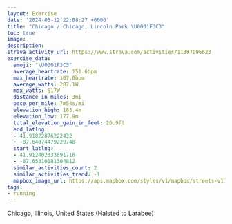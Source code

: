 ```yaml
---
layout: Exercise
date: '2024-05-12 22:08:27 +0000'
title: "Chicago / Chicago, Lincoln Park \U0001F3C3"
toc: true
image:
description:
strava_activity_url: https://www.strava.com/activities/11397096623
exercise_data:
  emoji: "\U0001F3C3"
  average_heartrate: 151.6bpm
  max_heartrate: 167.0bpm
  average_watts: 287.1W
  max_watts: 617W
  distance_in_miles: 3mi
  pace_per_mile: 7m54s/mi
  elevation_high: 183.4m
  elevation_low: 177.9m
  total_elevation_gain_in_feet: 26.9ft
  end_latlng:
  - 41.91822876222432
  - -87.64074479229748
  start_latlng:
  - 41.912402333691716
  - -87.65310181304812
  similar_activities_count: 2
  similar_activities_trend: -1
  mapbox_image_url: https://api.mapbox.com/styles/v1/mapbox/streets-v11/static/path-5+787af2-1.0(qgy~Fll~uO%40sCGgEAiEGYOGOWAGDyB%40qDKkSCQGEiA%40SECIEuAGyFA%7DHC_%40Ge%40%40y%40EsBIo%40Ca%40%3FiBGyCEoHFyECaDDe%40DwBMiA_%40eAQw%40GaAAc%40Jg%40%40a%40Ew%40QcAKyA%40YH_%40%40OEi%40%40oDCaAqA%7BFC%3FOB%5DReAv%40%7DA~%40iCrAoC~%40%7BA%5Eq%40R_%40FsBb%40eAP_%40Dc%40Le%40%40_D%60%40aDt%40_ALgFhA%7BAb%40uCPgAE%7DDxKNnCEfBJRLdAEb%40QbA%3Fp%40L%7CA%3Fz%40Lz%40Nd%40C%60AFtADKTChBIpKOrCF%7CAANCVB%5EIRAf%40%40l%40FzAC~ABvAEr%40GHBRVN%40PEdAa%40RAHPFr%40NdK%5CQDFMh%40),pin-s-s+e5b22e(-87.65143,41.91369),pin-s-f+89ae00(-87.63892000000001,41.91823999999998)/auto/800x800?access_token=pk.eyJ1Ijoiam9zaGJlY2ttYW4iLCJhIjoiY205eWR2aDd1MWZ6djJrbXc4a3M0bWZleiJ9.XiG9OWkNcZk2QzjJbxLB4A
tags:
- running
---
```




Chicago, Illinois, United States (Halsted to Larabee)
